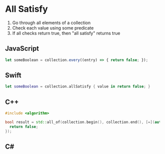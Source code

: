 # All Satisfy

1. Go through all elements of a collection
2. Check each value using some predicate
3. If all checks return true, then "all satisfy" returns true

## JavaScript

```js
let someBoolean = collection.every((entry) => { return false; });
```

## Swift

```swift
let someBoolean = collection.allSatisfy { value in return false; }
```

## C++

```cpp
#include <algorithm>

bool result = std::all_of(collection.begin(), collection.end(), [=](auto e) {
  return false;
});
```

## C#